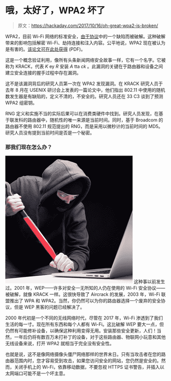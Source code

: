 # 哦，太好了，WPA2 坏了

> 原文：<https://hackaday.com/2017/10/16/oh-great-wpa2-is-broken/>

WPA2，目前 Wi-Fi 网络的标准安全，[由于协议](https://www.krackattacks.com/)中的一个缺陷而被破解。这种破解带来的影响包括解密 Wi-Fi、劫持连接和注入内容。公平地说，WPA2 现在被认为是有害的。[该论文可在此处获得](https://papers.mathyvanhoef.com/ccs2017.pdf) (PDF)。

这是一个概念验证利用，像所有头条新闻网络安全故事一样，它有一个名字。它被称为 KRACK，代表 *K* ey *R* 安装 *A* tta *ck* 。此漏洞的关键在于路由器和设备之间建立安全连接的握手过程中存在漏洞。

这不是该漏洞背后的研究人员第一次在 WPA2 发现漏洞。在 KRACK 研究人员于去年 8 月在 USENIX 研讨会上发表的一篇论文中，他们指出 802.11 中使用的随机数发生器是有缺陷的，定义不清的，不安全的。研究人员还在 33 C3 谈到了预测 WPA2 组密钥。

RNG 定义和实施不当的实际后果可以在消费类硬件中找到。研究人员发现，在基于联发科的路由器中，随机性的唯一来源是当前时间。同时，基于 Broadcom 的路由器不使用 802.11 规范提出的 RNG，而是采用以微秒计的当前时间的 MD5。研究人员没有提到当前时间是否是一个秘密。

### 那我们现在怎么办？

[![](img/b7410e0d8c996da5128b0554253c8b04.png)](https://hackaday.com/wp-content/uploads/2017/10/hackercrowbar.jpg) 这种事以前发生过。2001 年，WEP——许多对安全一无所知的人仍在使用的 Wi-Fi 安全协议——被破解，就像 KRACK 一样。这很快导致了 Aircrack 的发展，2003 年，Wi-Fi 联盟推出了 WPA 和 WPA2。当然，你仍然可以为你的路由器选择一个废弃的安全协议，但是 WEP 黑客的问题已经解决了。

2000 年代初是一个不同的无线网络时代，尽管在 2017 年，Wi-Fi 渗透到了我们生活的每一寸。现在所有东西和每个人都有 Wi-Fi。这比破解 WEP 要大一点，但仍然有可能修补设备，以确保这种利用变得无用。安装那些安全更新，人们！当然，一年后仍将有数百万未打补丁的设备，对于这些路由器、物联网小玩意和其他无线设备来说，打开 WPA2 就相当于完全没有安全性。

也就是说，这不是像网络摄像头僵尸网络那样的世界末日。只有当攻击者在您的路由器范围内时，您才容易受到攻击，如果您访问安全的网站，您仍然是安全的。然而，关闭手机上的 Wi-Fi，依靠移动数据，不要忽视 HTTPS 证书警告，并插入以太网端口可能不是一个坏主意。